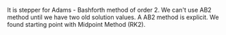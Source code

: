 It is stepper for Adams - Bashforth method of order 2.  We can't use AB2 method until we have two old solution values. A AB2 method is explicit. We found starting point with Midpoint Method (RK2).